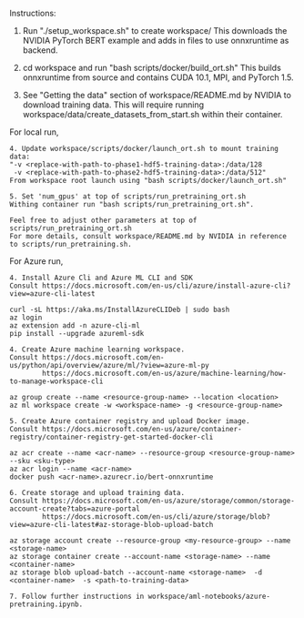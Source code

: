 Instructions:

1. Run "./setup_workspace.sh" to create workspace/
This downloads the NVIDIA PyTorch BERT example and adds in files to use onnxruntime as backend.

2. cd workspace and run "bash scripts/docker/build_ort.sh"
This builds onnxruntime from source and contains CUDA 10.1, MPI, and PyTorch 1.5.

3. See "Getting the data" section of workspace/README.md by NVIDIA to download training data.
This will require running workspace/data/create_datasets_from_start.sh within their container.

For local run,

    4. Update workspace/scripts/docker/launch_ort.sh to mount training data:
    "-v <replace-with-path-to-phase1-hdf5-training-data>:/data/128 
     -v <replace-with-path-to-phase2-hdf5-training-data>:/data/512"
    From workspace root launch using "bash scripts/docker/launch_ort.sh"

    5. Set 'num_gpus' at top of scripts/run_pretraining_ort.sh
    Withing container run "bash scripts/run_pretraining_ort.sh".

    Feel free to adjust other parameters at top of scripts/run_pretraining_ort.sh
    For more details, consult workspace/README.md by NVIDIA in reference to scripts/run_pretraining.sh.

For Azure run,

    4. Install Azure Cli and Azure ML CLI and SDK
    Consult https://docs.microsoft.com/en-us/cli/azure/install-azure-cli?view=azure-cli-latest

    curl -sL https://aka.ms/InstallAzureCLIDeb | sudo bash
    az login
    az extension add -n azure-cli-ml
    pip install --upgrade azureml-sdk

    4. Create Azure machine learning workspace.
    Consult https://docs.microsoft.com/en-us/python/api/overview/azure/ml/?view=azure-ml-py
            https://docs.microsoft.com/en-us/azure/machine-learning/how-to-manage-workspace-cli

    az group create --name <resource-group-name> --location <location>
    az ml workspace create -w <workspace-name> -g <resource-group-name>

    5. Create Azure container registry and upload Docker image.
    Consult https://docs.microsoft.com/en-us/azure/container-registry/container-registry-get-started-docker-cli

    az acr create --name <acr-name> --resource-group <resource-group-name> --sku <sku-type>
    az acr login --name <acr-name>
    docker push <acr-name>.azurecr.io/bert-onnxruntime

    6. Create storage and upload training data.
    Consult https://docs.microsoft.com/en-us/azure/storage/common/storage-account-create?tabs=azure-portal
            https://docs.microsoft.com/en-us/cli/azure/storage/blob?view=azure-cli-latest#az-storage-blob-upload-batch

    az storage account create --resource-group <my-resource-group> --name <storage-name>
    az storage container create --account-name <storage-name> --name <container-name>
    az storage blob upload-batch --account-name <storage-name>  -d <container-name>  -s <path-to-training-data>

    7. Follow further instructions in workspace/aml-notebooks/azure-pretraining.ipynb.